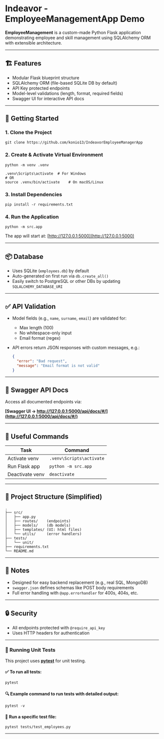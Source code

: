 # Indeavor - EmployeeManagementApp Demo

**EmployeeManagement** is a custom-made Python Flask application demonstrating employee and skill management using SQLAlchemy ORM with extensible architecture.

---

## 🏗️ Features

- Modular Flask blueprint structure
- SQLAlchemy ORM (file-based SQLite DB by default)
- API Key protected endpoints
- Model-level validations (length, format, required fields)
- Swagger UI for interactive API docs

---

## 🚀 Getting Started

### 1. Clone the Project

```
git clone https://github.com/konio13/IndeavorEmployeeManagerApp
````

### 2. Create & Activate Virtual Environment

```
python -m venv .venv

.venv\Scripts\activate  # For Windows
# OR
source .venv/bin/activate    # On macOS/Linux
```

### 3. Install Dependencies

```
pip install -r requirements.txt
```

### 4. Run the Application

```
python -m src.app
```

The app will start at: [http://127.0.0.1:5000](http://127.0.0.1:5000)

---

## 📦 Database

* Uses SQLite (`employees.db`) by default
* Auto-generated on first run via `db.create_all()`
* Easily switch to PostgreSQL or other DBs by updating `SQLALCHEMY_DATABASE_URI`

---

## ✅ API Validation

* Model fields (e.g., `name`, `surname`, `email`) are validated for:

  * Max length (100)
  * No whitespace-only input
  * Email format (regex)
* API errors return JSON responses with custom messages, e.g.:

  ```json
  {
    "error": "Bad request",
    "message": "Email format is not valid"
  }
  ```

---

## 🧪 Swagger API Docs

Access all documented endpoints via:

**[Swagger UI → http://127.0.0.1:5000/api/docs/#/](http://127.0.0.1:5000/api/docs/#/)**

---

## 🧰 Useful Commands

| Task                   | Command                          |
| ---------------------- | -------------------------------- |
| Activate venv          | `.venv\Scripts\activate`         |
| Run Flask app          | `python -m src.app`              |
| Deactivate venv        | `deactivate`                     |


---

## 📂 Project Structure (Simplified)

```
.
├── src/
│   ├── app.py
│   ├── routes/    (endpoints)
│   ├── models/    (db models)
│   ├── templates/ (UI: html files)
│   └── utils/     (error handlers)
├── tests/
│   └── unit/
├── requirements.txt
└── README.md
```

---

## 📝 Notes

* Designed for easy backend replacement (e.g., real SQL, MongoDB)
* `swagger.json` defines schemas like POST body requirements
* Full error handling with `@app.errorhandler` for 400s, 404s, etc.

---

## 🔒 Security

* All endpoints protected with `@require_api_key`
* Uses HTTP headers for authentication

---

### 🧪 Running Unit Tests

This project uses **[pytest](https://docs.pytest.org/)** for unit testing.

#### ✅ To run all tests:

```
pytest
```


#### 🔍 Example command to run tests with detailed output:

```
pytest -v
```

#### 🧪 Run a specific test file:

```
pytest tests/test_employees.py
```

---

